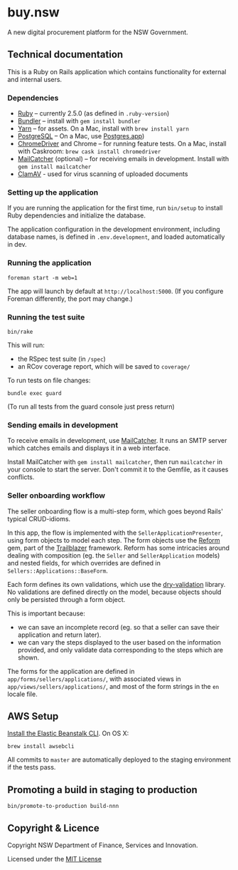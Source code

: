 # buy.nsw

A new digital procurement platform for the NSW Government.

## Technical documentation

This is a Ruby on Rails application which contains functionality for external
and internal users.

### Dependencies

- [Ruby](https://www.ruby-lang.org/) – currently 2.5.0 (as defined in `.ruby-version`)
- [Bundler](https://bundler.io/) – install with `gem install bundler`
- [Yarn](https://yarnpkg.com/) – for assets. On a Mac, install with `brew install yarn`
- [PostgreSQL](https://www.postgresql.org/) – On a Mac, use [Postgres.app](https://postgresapp.com))
- [ChromeDriver](http://chromedriver.chromium.org/) and Chrome – for running feature tests. On a Mac, install with
Caskroom: `brew cask install chromedriver`
- [MailCatcher](https://mailcatcher.me/) (optional) – for receiving emails in development. Install with
`gem install mailcatcher`
- [ClamAV](https://www.clamav.net/) - used for virus scanning of uploaded documents

### Setting up the application

If you are running the application for the first time, run `bin/setup` to
install Ruby dependencies and initialize the database.

The application configuration in the development environment, including database
names, is defined in `.env.development`, and loaded automatically in dev.

### Running the application

`foreman start -m web=1`

The app will launch by default at `http://localhost:5000`. (If you configure
Foreman differently, the port may change.)

### Running the test suite

`bin/rake`

This will run:

- the RSpec test suite (in `/spec`)
- an RCov coverage report, which will be saved to `coverage/`

To run tests on file changes:
```
bundle exec guard
```
(To run all tests from the guard console just press return)

### Sending emails in development

To receive emails in development, use [MailCatcher](https://mailcatcher.me). It
runs an SMTP server which catches emails and displays it in a web interface.

Install MailCatcher with `gem install mailcatcher`, then run `mailcatcher` in
your console to start the server. Don't commit it to the Gemfile, as it causes
conflicts.

### Seller onboarding workflow

The seller onboarding flow is a multi-step form, which goes beyond Rails'
typical CRUD-idioms.

In this app, the flow is implemented with the `SellerApplicationPresenter`,
using form objects to model each step. The form objects use the
[Reform](http://trailblazer.to/gems/reform/) gem, part of the
[Trailblazer](http://trailblazer.to) framework. Reform has some intricacies
around dealing with composition (eg. the `Seller` and `SellerApplication`
models) and nested fields, for which overrides are defined in
`Sellers::Applications::BaseForm`.

Each form defines its own validations, which use the
[dry-validation](http://dry-rb.org/gems/dry-validation/) library. No validations
are defined directly on the model, because objects should only be persisted
through a form object.

This is important because:
- we can save an incomplete record (eg. so that a seller can save their
  application and return later).
- we can vary the steps displayed to the user based on the information provided,
  and only validate data corresponding to the steps which are shown.

The forms for the application are defined in `app/forms/sellers/applications/`,
with associated views in `app/views/sellers/applications/`, and most of the form
strings in the `en` locale file.

## AWS Setup

[Install the Elastic Beanstalk CLI](https://docs.aws.amazon.com/elasticbeanstalk/latest/dg/eb-cli3-install.html).
On OS X:
```
brew install awsebcli
```

All commits to `master` are automatically deployed to the staging environment if
the tests pass.

## Promoting a build in staging to production

```
bin/promote-to-production build-nnn
```
## Copyright & Licence

Copyright NSW Department of Finance, Services and Innovation.

Licensed under the [MIT License](LICENCE.md)
